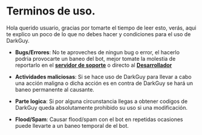 # Terminos de uso.
Hola querido usuario, gracias por tomarte el tiempo de leer esto, verás, aqui te explico un poco de lo que no debes hacer y condiciones para el uso de DarkGuy.

- **Bugs/Errores**: No te aproveches de ningun bug o error, el hacerlo podria provocarte un baneo del bot, mejor tomate la molestia de reportarlo en el [**servidor de soporte**](https://discord.gg/PttAwGS4Xs) o directo al [**Desarrollador**](mailto:k1.condingworld@gmail.com)

- **Actividades maliciosas**: Si se hace uso de DarkGuy para llevar a cabo una acción maligna o dicha acción es en contra de DarkGuy se hará un baneo permanente al causante.

- **Parte logica**: Si por alguna circunstancia llegas a obtener codigos de DarkGuy queda absolutamente prohibido su uso si una modificación.

- **Flood/Spam**: Causar flood/spam con el bot en repetidas ocasiones puede llevarte a un baneo temporal de el bot.
